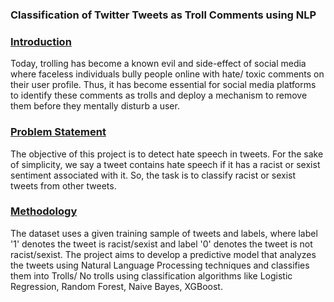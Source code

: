 ### Classification of Twitter Tweets as Troll Comments using NLP

 ### <ins> Introduction
Today, trolling has become a known evil and side-effect of social media where faceless individuals bully people online with hate/ toxic comments on their user profile. Thus, it has become essential for social media platforms to identify these comments as trolls and deploy a mechanism to remove them before they mentally disturb a user. 


 ### <ins> Problem Statement
The objective of this project is to detect hate speech in tweets. For the sake of simplicity, we say a tweet contains hate speech if it has a racist or sexist sentiment associated with it. So, the task is to classify racist or sexist tweets from other tweets.

 ### <ins> Methodology

The dataset uses a given training sample of tweets and labels, where label '1' denotes the tweet is racist/sexist and label '0' denotes the tweet is not racist/sexist. The project aims to develop a predictive model that analyzes the tweets using Natural Language Processing techniques and classifies them into Trolls/ No trolls using classification algorithms like Logistic Regression, Random Forest, Naive Bayes, XGBoost. 

